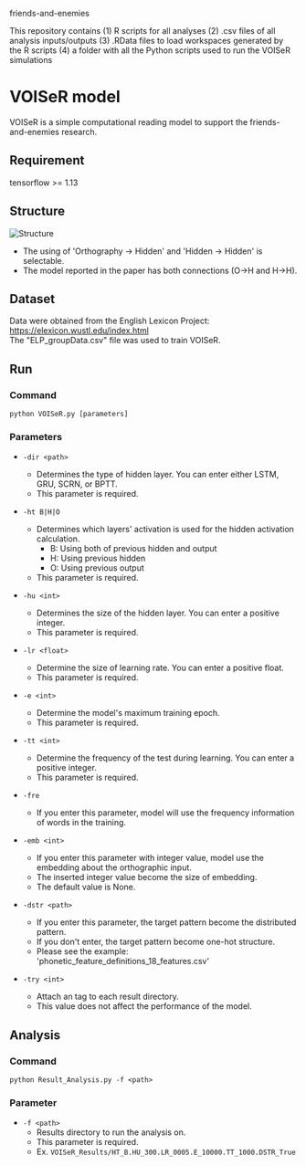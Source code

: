 friends-and-enemies

This repository contains
(1) R scripts for all analyses 
(2) .csv files of all analysis inputs/outputs 
(3) .RData files to load workspaces generated by the R scripts
(4) a folder with all the Python scripts used to run the VOISeR simulations



# VOISeR model

VOISeR is a simple computational reading model to support the friends-and-enemies research.

## Requirement

tensorflow >= 1.13

## Structure
![Structure](https://user-images.githubusercontent.com/17133841/66222115-70035a80-e69e-11e9-8a8e-0bc0ef4c71d7.png)

* The using of 'Orthography → Hidden' and 'Hidden → Hidden' is selectable.
* The model reported in the paper has both connections (O->H and H->H).

## Dataset

Data were obtained from the English Lexicon Project: https://elexicon.wustl.edu/index.html  
The "ELP_groupData.csv" file was used to train VOISeR.

## Run

### Command
    python VOISeR.py [parameters]
    
### Parameters

* `-dir <path>`
    * Determines the type of hidden layer. You can enter either LSTM, GRU, SCRN, or BPTT.
    * This parameter is required.

* `-ht B|H|O`
    * Determines which layers' activation is used for the hidden activation calculation.
        * B: Using both of previous hidden and output
        * H: Using previous hidden
        * O: Using previous output
    * This parameter is required.
    
* `-hu <int>`
    * Determines the size of the hidden layer. You can enter a positive integer.
    * This parameter is required.

* `-lr <float>`
    * Determine the size of learning rate. You can enter a positive float.
    * This parameter is required.

* `-e <int>`
    * Determine the model's maximum training epoch.
    * This parameter is required.

* `-tt <int>`
    * Determine the frequency of the test during learning. You can enter a positive integer.
    * This parameter is required.
    
* `-fre`
    * If you enter this parameter, model will use the frequency information of words in the training.
    
* `-emb <int>`
    * If you enter this parameter with integer value, model use the embedding about the orthographic input.
    * The inserted integer value become the size of embedding.
    * The default value is None.    
    
* `-dstr <path>`
    * If you enter this parameter, the target pattern become the distributed pattern.
    * If you don't enter, the target pattern become one-hot structure.
    * Please see the example: 'phonetic_feature_definitions_18_features.csv'
    
* `-try <int>`
    * Attach an tag to each result directory.
    * This value does not affect the performance of the model.
    
## Analysis
    
### Command
    python Result_Analysis.py -f <path>
    
### Parameter

* `-f <path>`
    * Results directory to run the analysis on.
    * This parameter is required.
    * Ex. `VOISeR_Results/HT_B.HU_300.LR_0005.E_10000.TT_1000.DSTR_True`
